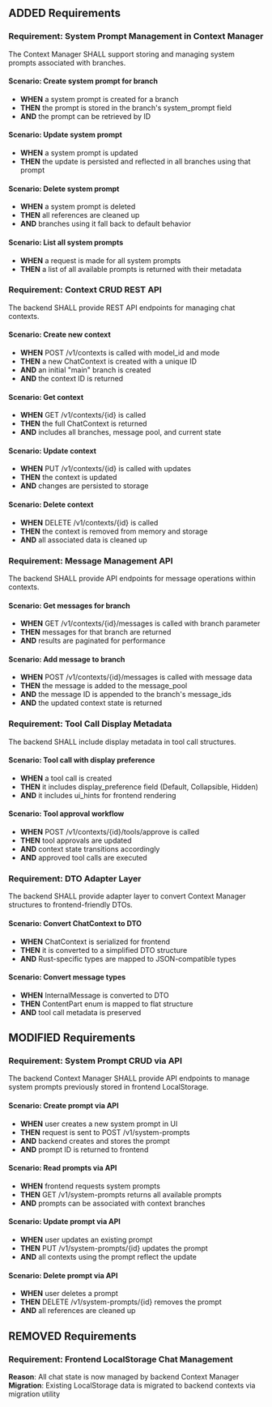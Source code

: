 ## ADDED Requirements

### Requirement: System Prompt Management in Context Manager
The Context Manager SHALL support storing and managing system prompts associated with branches.

#### Scenario: Create system prompt for branch
- **WHEN** a system prompt is created for a branch
- **THEN** the prompt is stored in the branch's system_prompt field
- **AND** the prompt can be retrieved by ID

#### Scenario: Update system prompt
- **WHEN** a system prompt is updated
- **THEN** the update is persisted and reflected in all branches using that prompt

#### Scenario: Delete system prompt
- **WHEN** a system prompt is deleted
- **THEN** all references are cleaned up
- **AND** branches using it fall back to default behavior

#### Scenario: List all system prompts
- **WHEN** a request is made for all system prompts
- **THEN** a list of all available prompts is returned with their metadata

### Requirement: Context CRUD REST API
The backend SHALL provide REST API endpoints for managing chat contexts.

#### Scenario: Create new context
- **WHEN** POST /v1/contexts is called with model_id and mode
- **THEN** a new ChatContext is created with a unique ID
- **AND** an initial "main" branch is created
- **AND** the context ID is returned

#### Scenario: Get context
- **WHEN** GET /v1/contexts/{id} is called
- **THEN** the full ChatContext is returned
- **AND** includes all branches, message pool, and current state

#### Scenario: Update context
- **WHEN** PUT /v1/contexts/{id} is called with updates
- **THEN** the context is updated
- **AND** changes are persisted to storage

#### Scenario: Delete context
- **WHEN** DELETE /v1/contexts/{id} is called
- **THEN** the context is removed from memory and storage
- **AND** all associated data is cleaned up

### Requirement: Message Management API
The backend SHALL provide API endpoints for message operations within contexts.

#### Scenario: Get messages for branch
- **WHEN** GET /v1/contexts/{id}/messages is called with branch parameter
- **THEN** messages for that branch are returned
- **AND** results are paginated for performance

#### Scenario: Add message to branch
- **WHEN** POST /v1/contexts/{id}/messages is called with message data
- **THEN** the message is added to the message_pool
- **AND** the message ID is appended to the branch's message_ids
- **AND** the updated context state is returned

### Requirement: Tool Call Display Metadata
The backend SHALL include display metadata in tool call structures.

#### Scenario: Tool call with display preference
- **WHEN** a tool call is created
- **THEN** it includes display_preference field (Default, Collapsible, Hidden)
- **AND** it includes ui_hints for frontend rendering

#### Scenario: Tool approval workflow
- **WHEN** POST /v1/contexts/{id}/tools/approve is called
- **THEN** tool approvals are updated
- **AND** context state transitions accordingly
- **AND** approved tool calls are executed

### Requirement: DTO Adapter Layer
The backend SHALL provide adapter layer to convert Context Manager structures to frontend-friendly DTOs.

#### Scenario: Convert ChatContext to DTO
- **WHEN** ChatContext is serialized for frontend
- **THEN** it is converted to a simplified DTO structure
- **AND** Rust-specific types are mapped to JSON-compatible types

#### Scenario: Convert message types
- **WHEN** InternalMessage is converted to DTO
- **THEN** ContentPart enum is mapped to flat structure
- **AND** tool call metadata is preserved

## MODIFIED Requirements

### Requirement: System Prompt CRUD via API
The backend Context Manager SHALL provide API endpoints to manage system prompts previously stored in frontend LocalStorage.

#### Scenario: Create prompt via API
- **WHEN** user creates a new system prompt in UI
- **THEN** request is sent to POST /v1/system-prompts
- **AND** backend creates and stores the prompt
- **AND** prompt ID is returned to frontend

#### Scenario: Read prompts via API
- **WHEN** frontend requests system prompts
- **THEN** GET /v1/system-prompts returns all available prompts
- **AND** prompts can be associated with context branches

#### Scenario: Update prompt via API
- **WHEN** user updates an existing prompt
- **THEN** PUT /v1/system-prompts/{id} updates the prompt
- **AND** all contexts using the prompt reflect the update

#### Scenario: Delete prompt via API
- **WHEN** user deletes a prompt
- **THEN** DELETE /v1/system-prompts/{id} removes the prompt
- **AND** all references are cleaned up

## REMOVED Requirements

### Requirement: Frontend LocalStorage Chat Management
**Reason**: All chat state is now managed by backend Context Manager
**Migration**: Existing LocalStorage data is migrated to backend contexts via migration utility

